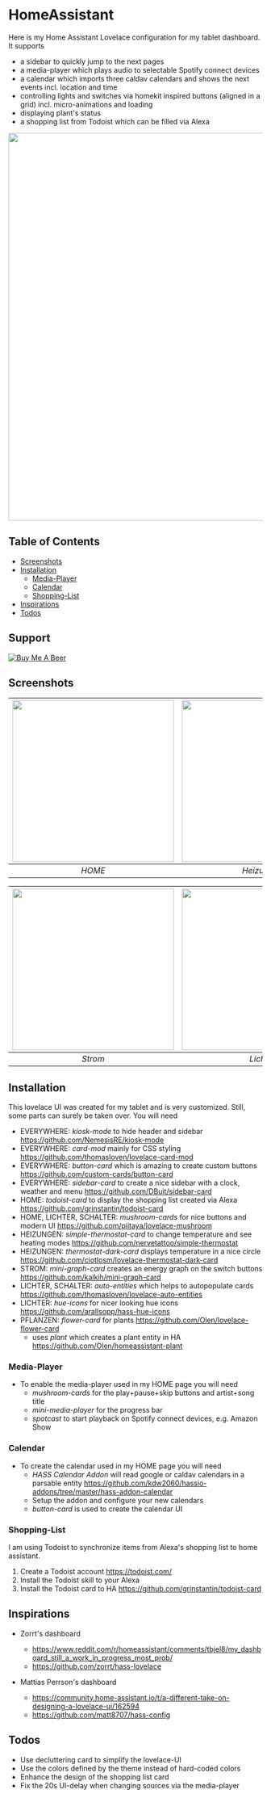 # HomeAssistant
Here is my Home Assistant Lovelace configuration for my tablet dashboard. It supports
- a sidebar to quickly jump to the next pages
- a media-player which plays audio to selectable Spotify connect devices
- a calendar which imports three caldav calendars and shows the next events incl. location and time
- controlling lights and switches via homekit inspired buttons (aligned in a grid) incl. micro-animations and loading
- displaying plant's status
- a shopping list from Todoist which can be filled via Alexa

<img src='https://user-images.githubusercontent.com/67970450/222906231-1b1e67e3-0ad9-4289-b364-f183399f06d1.jpg' width="768" />


## Table of Contents

- [Screenshots](#screenshots)
- [Installation](#installation)
  - [Media-Player](#media-player)
  - [Calendar](#calendar)
  - [Shopping-List](#shopping-list)
- [Inspirations](#inspirations)
- [Todos](#todos)

## Support

<a href="https://www.buymeacoffee.com/mika2550" target="_blank"><img src="https://www.buymeacoffee.com/assets/img/custom_images/white_img.png" alt="Buy Me A Beer" style="height: auto !important;width: auto !important;" ></a>

## Screenshots

| <img src='https://user-images.githubusercontent.com/67970450/222906231-1b1e67e3-0ad9-4289-b364-f183399f06d1.jpg' width="320" /> | <img src="https://user-images.githubusercontent.com/67970450/222906229-bd672da1-b107-4119-ba8a-b133b4a16246.jpg" width="320"> | <img src="https://user-images.githubusercontent.com/67970450/222906238-4b755a26-0930-402e-b299-816de67e0cc2.jpg" width="320"> |
   |:--:| :--: | :--: | 
| *HOME* | *Heizungen* | *Steuerung* |

| <img src='https://user-images.githubusercontent.com/67970450/222906240-162d857e-9dbb-42da-8327-bd59ece54e9a.jpg' width="320" /> | <img src="https://user-images.githubusercontent.com/67970450/222906235-537c0b24-46a8-4bed-bdda-3769e966310a.jpg" width="320">  | <img src="https://user-images.githubusercontent.com/67970450/222906237-0ea01ff9-e41d-47fa-a8d8-6b08bce00551.jpg" width="320"> |
   |:--:| :--: | :--: | 
| *Strom* | *Lichter* | *Pflanzen* |

## Installation

This lovelace UI was created for my tablet and is very customized. Still, some parts can surely be taken over. You will need

- EVERYWHERE: *kiosk-mode* to hide header and sidebar https://github.com/NemesisRE/kiosk-mode
- EVERYWHERE: *card-mod* mainly for CSS styling https://github.com/thomasloven/lovelace-card-mod
- EVERYWHERE: *button-card* which is amazing to create custom buttons https://github.com/custom-cards/button-card
- EVERYWHERE: *sidebar-card* to create a nice sidebar with a clock, weather and menu https://github.com/DBuit/sidebar-card
- HOME: *todoist-card* to display the shopping list created via Alexa https://github.com/grinstantin/todoist-card
- HOME, LICHTER, SCHALTER: *mushroom-cards* for nice buttons and modern UI https://github.com/piitaya/lovelace-mushroom
- HEIZUNGEN: *simple-thermostat-card* to change temperature and see heating modes https://github.com/nervetattoo/simple-thermostat
- HEIZUNGEN: *thermostat-dark-card* displays temperature in a nice circle https://github.com/ciotlosm/lovelace-thermostat-dark-card
- STROM: *mini-graph-card* creates an energy graph on the switch buttons https://github.com/kalkih/mini-graph-card
- LICHTER, SCHALTER: *auto-entities* which helps to autopopulate cards https://github.com/thomasloven/lovelace-auto-entities
- LICHTER: *hue-icons* for nicer looking hue icons https://github.com/arallsopp/hass-hue-icons
- PFLANZEN: *flower-card* for plants https://github.com/Olen/lovelace-flower-card
  - uses *plant* which creates a plant entity in HA https://github.com/Olen/homeassistant-plant

### Media-Player

- To enable the media-player used in my HOME page you will need
  - *mushroom-cards* for the play+pause+skip buttons and artist+song title
  - *mini-media-player* for the progress bar
  - *spotcast* to start playback on Spotify connect devices, e.g. Amazon Show

### Calendar

- To create the calendar used in my HOME page you will need
  - *HASS Calendar Addon* will read google or caldav calendars in a parsable entity https://github.com/kdw2060/hassio-addons/tree/master/hass-addon-calendar
  - Setup the addon and configure your new calendars
  - *button-card* is used to create the calendar UI

### Shopping-List


I am using Todoist to synchronize items from Alexa's shopping list to home assistant.
1. Create a Todoist account https://todoist.com/
2. Install the Todoist skill to your Alexa
3. Install the Todoist card to HA https://github.com/grinstantin/todoist-card


## Inspirations

- Zorrt's dashboard
  - https://www.reddit.com/r/homeassistant/comments/tbjel8/my_dashboard_still_a_work_in_progress_most_prob/
  - https://github.com/zorrt/hass-lovelace


- Mattias Perrson's dashboard
  - https://community.home-assistant.io/t/a-different-take-on-designing-a-lovelace-ui/162594
  - https://github.com/matt8707/hass-config


## Todos

- Use decluttering card to simplify the lovelace-UI
- Use the colors defined by the theme instead of hard-coded colors
- Enhance the design of the shopping list card
- Fix the 20s UI-delay when changing sources via the media-player

